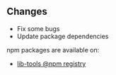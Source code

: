 ## Changes

* Fix some bugs
* Update package dependencies

npm packages are available on:

* [lib-tools @npm registry](https://www.npmjs.com/package/lib-tools)
